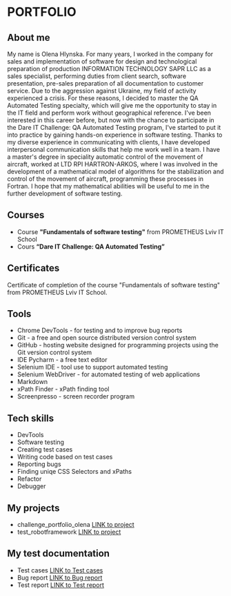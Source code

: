 # PORTFOLIO
## About me
My name is Olena Hlynska. For many years, I worked in the company for sales and implementation of software for design and technological preparation of production INFORMATION TECHNOLOGY SAPR LLC as a sales specialist, performing duties from client search, software presentation, pre-sales preparation of all documentation to customer service. Due to the aggression against Ukraine, my field of activity experienced a crisis. For these reasons, I decided to master the QA Automated Testing specialty, which will give me the opportunity to stay in the IT field and perform work without geographical reference. I've been interested in this career before, but now with the chance to participate in the Dare IT Challenge: QA Automated Testing program, I've started to put it into practice by gaining hands-on experience in software testing. Thanks to my diverse experience in communicating with clients, I have developed interpersonal communication skills that help me work well in a team. I have a master's degree in speciality  automatic control of the movement of aircraft, worked at LTD RPI HARTRON-ARKOS, where I was involved in the development of a mathematical model of algorithms for the stabilization and control of the movement of aircraft, programming these processes in Fortran. I hope that my mathematical abilities will be useful to me in the further development of software testing.
## Courses
* Course **"Fundamentals of software testing"** from PROMETHEUS Lviv IT School
* Cours **“Dare IT Challenge: QA Automated Testing”**
## Certificates
Сertificate of completion of the course "Fundamentals of software testing" from PROMETHEUS Lviv IT School.
## Tools
* Chrome DevTools - for testing and to improve bug reports
* Git - a free and open source distributed version control system
* GitHub - hosting website designed for programming projects using the Git version control system
* IDE Pycharm - a free text editor
* Selenium IDE - tool use to support automated testing
* Selenium WebDriver - for automated testing of web applications
* Markdown
* xPath Finder - xPath finding tool
* Screenpresso - screen recorder program
## Tech skills
* DevTools
* Software testing
* Creating test cases
* Writing code based on test cases
* Reporting bugs
* Finding uniqe CSS Selectors and xPaths
* Refactor
* Debugger
## My projects
* challenge_portfolio_olena [LINK to project](https://github.com/OlenaHl/challenge_portfolio_olena) 
* test_robotframework [LINK to project](https://github.com/OlenaHl/test_robotframework)
## My test documentation
* Test cases [LINK to Test cases](https://drive.google.com/drive/folders/1-Rt70tRmBXnb8u3sZe5uwkxNYYmFZGiZ?usp=sharing) 
* Bug report [LINK to Bug report](https://drive.google.com/drive/folders/1VPQ8y1Q5qI6WwDGNCzs811tb24eIa4bv?usp=sharing)
* Test report [LINK to Test report](https://drive.google.com/drive/folders/1VPQ8y1Q5qI6WwDGNCzs811tb24eIa4bv?usp=sharing) 

